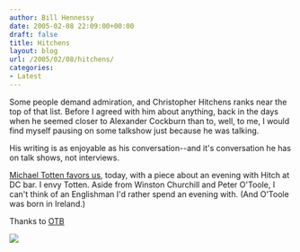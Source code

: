 ```yaml
---
author: Bill Hennessy
date: 2005-02-08 22:09:00+00:00
draft: false
title: Hitchens
layout: blog
url: /2005/02/08/hitchens/
categories:
- Latest
---
```


Some people demand admiration, and Christopher Hitchens ranks near the top of that list. Before I agreed with him about anything, back in the days when he seemed closer to Alexander Cockburn than to, well, to me, I would find myself pausing on some talkshow just because he was talking.




His writing is as enjoyable as his conversation--and it's conversation he has on talk shows, not interviews.




[Michael Totten favors us](https://www.michaeltotten.com/archives/000730.html), today, with a piece about an evening with Hitch at DC bar. I envy Totten. Aside from Winston Churchill and Peter O'Toole, I can't think of an Englishman I'd rather spend an evening with. (And O'Toole was born in Ireland.)




Thanks to [OTB](https://www.outsidethebeltway.com/archives/9183)

![](https://blog.billhennessy.com/aggbug.aspx?PostID=1038)

